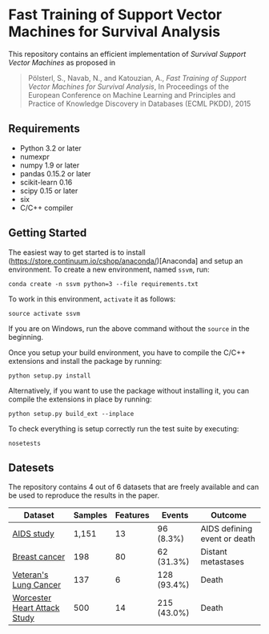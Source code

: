# Fast Training of Support Vector Machines for Survival Analysis

This repository contains an efficient implementation of *Survival Support
Vector Machines* as proposed in

> Pölsterl, S., Navab, N., and Katouzian, A.,
> *Fast Training of Support Vector Machines for Survival Analysis*,
> In Proceedings of the European Conference on Machine Learning and
> Principles and Practice of Knowledge Discovery in Databases (ECML PKDD), 2015

## Requirements

- Python 3.2 or later
- numexpr
- numpy 1.9 or later
- pandas 0.15.2 or later
- scikit-learn 0.16
- scipy 0.15 or later
- six
- C/C++ compiler

## Getting Started

The easiest way to get started is to install (https://store.continuum.io/cshop/anaconda/)[Anaconda]
and setup an environment. To create a new environment, named `ssvm`, run:

```
conda create -n ssvm python=3 --file requirements.txt
```

To work in this environment, ``activate`` it as follows:

```
source activate ssvm
```

If you are on Windows, run the above command without the ``source`` in the beginning.

Once you setup your build environment, you have to compile the C/C++
extensions and install the package by running:

```
python setup.py install
```

Alternatively, if you want to use the package without installing it,
you can compile the extensions in place by running:

```
python setup.py build_ext --inplace
```

To check everything is setup correctly run the test suite by executing:

```
nosetests
```


## Datesets

The repository contains 4 out of 6 datasets that are freely available and can
be used to reproduce the results in the paper.

| Dataset | Samples | Features | Events | Outcome |
| ------- | ------- | -------- | ------ | ------- |
| [AIDS study][Hosmer2008] | 1,151 | 13 | 96 (8.3%) | AIDS defining event or death |
| [Breast cancer][Desmedt2007] | 198 | 80 | 62 (31.3%) | Distant metastases |
| [Veteran's Lung Cancer][Kalbfleisch2008] | 137 | 6 | 128 (93.4%) | Death |
| [Worcester Heart Attack Study][Hosmer2008] | 500 | 14 | 215 (43.0%) | Death|



[Desmedt2007]: http://dx.doi.org/10.1158/1078-0432.CCR-06-2765 "Desmedt, C., Piette, F., Loi et al.: Strong Time Dependence of the 76-Gene Prognostic Signature for Node-Negative Breast Cancer Patients in the TRANSBIG Multicenter Independent Validation Series. Clin. Cancer Res. 13(11), 3207–14 (2007)"

[Hosmer2008]: http://www.wiley.com/WileyCDA/WileyTitle/productCd-0471754994.html "Hosmer, D., Lemeshow, S., May, S.: Applied Survival Analysis: Regression Modeling of Time to Event Data. John Wiley & Sons, Inc. (2008)"

[Kalbfleisch2008]: http://www.wiley.com/WileyCDA/WileyTitle/productCd-047136357X.html "Kalbfleisch, J.D., Prentice, R.L.: The Statistical Analysis of Failure Time Data. John Wiley & Sons, Inc. (2002)"
